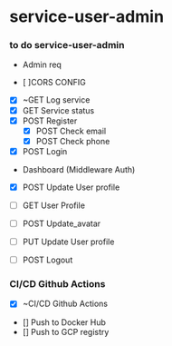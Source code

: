 # service-user-admin


### to do service-user-admin


- Admin req

- [ ]CORS CONFIG

- [x] ~GET Log service
- [x] GET Service status
- [x] POST Register
    - [x] POST Check email
    - [x] POST Check phone
- [x] POST Login

- Dashboard (Middleware Auth)
- [x] POST Update User profile
- [ ] GET User Profile
- [ ] POST Update_avatar
- [ ] PUT Update User profile

- [ ] POST Logout


### CI/CD Github Actions

- [x] ~CI/CD Github Actions
- [] Push to Docker Hub
- [] Push to GCP registry


